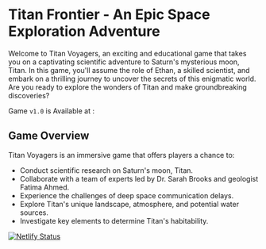 # Titan Frontier - An Epic Space Exploration Adventure

Welcome to Titan Voyagers, an exciting and educational game that takes you on a captivating scientific adventure to Saturn's mysterious moon, Titan. In this game, you'll assume the role of Ethan, a skilled scientist, and embark on a thrilling journey to uncover the secrets of this enigmatic world. Are you ready to explore the wonders of Titan and make groundbreaking discoveries?

Game ```v1.0``` is Available at :


## Game Overview

Titan Voyagers is an immersive game that offers players a chance to:

- Conduct scientific research on Saturn's moon, Titan.
- Collaborate with a team of experts led by Dr. Sarah Brooks and geologist Fatima Ahmed.
- Experience the challenges of deep space communication delays.
- Explore Titan's unique landscape, atmosphere, and potential water sources.
- Investigate key elements to determine Titan's habitability.


[![Netlify Status](https://api.netlify.com/api/v1/badges/17cded1c-a46d-4b37-b856-512969f8bf2a/deploy-status)](https://app.netlify.com/sites/nasa-titanvoyagers/deploys)

